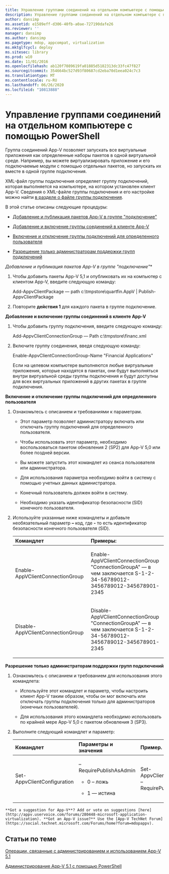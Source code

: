```yaml
---
title: Управление группами соединений на отдельном компьютере с помощью PowerShell
description: Управление группами соединений на отдельном компьютере с помощью PowerShell
author: dansimp
ms.assetid: e1589eff-d306-40fb-a0ae-727190dafe26
ms.reviewer: ''
manager: dansimp
ms.author: dansimp
ms.pagetype: mdop, appcompat, virtualization
ms.mktglfcycl: deploy
ms.sitesec: library
ms.prod: w10
ms.date: 11/01/2016
ms.openlocfilehash: ab120f7089619fa01885d5182313dc33fc47f827
ms.sourcegitcommit: 354664bc527d93f80687cd2eba70d1eea024c7c3
ms.translationtype: MT
ms.contentlocale: ru-RU
ms.lasthandoff: 06/26/2020
ms.locfileid: "10813888"
---
```

# Управление группами соединений на отдельном компьютере с помощью PowerShell


Группа соединений App-V позволяет запускать все виртуальные приложения как определенные наборы пакетов в одной виртуальной среде. Например, вы можете виртуализировать приложение и его подключаемые модули с помощью отдельных пакетов, но запускать их вместе в одной группе подключения.

XML-файл группы подключения определяет группу подключений, которая выполняется на компьютере, на котором установлен клиент App-V. Сведения о XML-файле группы подключения и его настройке можно найти [в разделе о файле группы подключения](about-the-connection-group-file51.md).

В этой статье описаны следующие процедуры:

-   [Добавление и публикация пакетов App-V в группе "подключение"](#bkmk-add-pub-pkgs-in-cg)

-   [Добавление и включение группы соединений в клиенте App-V](#bkmk-add-enable-cg-on-clt)

-   [Включение и отключение группы подключений для определенного пользователя](#bkmk-enable-cg-for-user-poshtopic)

-   [Разрешение только администраторам поддержки групп подключений](#bkmk-admin-only-posh-topic-cg)

<a href="" id="bkmk-add-pub-pkgs-in-cg"></a>*Добавление и публикация пакетов App-V в группе "подключение"**

1.  Чтобы добавить пакеты App-V 5,1 и опубликовать их на компьютер с клиентом App-V, введите следующую команду:

    Add-AppvClientPackage — path c:\\tmpstore\\quartfin.AppV | Publish-AppvClientPackage

2.  Повторите **действия 1** для каждого пакета в группе подключение.

<a href="" id="bkmk-add-enable-cg-on-clt"></a>**Добавление и включение группы соединений в клиенте App-V**

1.  Чтобы добавить группу подключения, введите следующую команду:

    Add-AppvClientConnectionGroup — Path c:\\tmpstore\\financ.xml

2.  Включите группу соединения, введя следующую команду:

    Enable-AppvClientConnectionGroup-Name "Financial Applications"

    Если на целевом компьютере выполняются любые виртуальные приложения, которые находятся в пакетах, они будут выполняться внутри виртуальной среды группы подключения и будут доступны для всех виртуальных приложений в других пакетах в группе подключения.

<a href="" id="bkmk-enable-cg-for-user-poshtopic"></a>**Включение и отключение группы подключений для определенного пользователя**

1.  Ознакомьтесь с описанием и требованиями к параметрам.

    -   Этот параметр позволяет администратору включать или отключать группу подключений для определенного пользователя.

    -   Чтобы использовать этот параметр, необходимо воспользоваться пакетом обновления 2 (SP2) для App-V 5,0 или более поздней версии.

    -   Вы можете запустить этот командлет из сеанса пользователя или администратора.

    -   Для использования параметра необходимо войти в систему с помощью учетных данных администратора.

    -   Конечный пользователь должен войти в систему.

    -   Необходимо указать идентификатор безопасности (SID) конечного пользователя.

2.  Используйте указанные ниже командлеты и добавьте необязательный параметр **–** код, где **-** то есть идентификатор безопасности конечного пользователя (SID).

    <table>
    <colgroup>
    <col width="50%" />
    <col width="50%" />
    </colgroup>
    <thead>
    <tr class="header">
    <th align="left">Командлет</th>
    <th align="left">Примеры:</th>
    </tr>
    </thead>
    <tbody>
    <tr class="odd">
    <td align="left"><p>Enable-AppVClientConnectionGroup</p></td>
    <td align="left"><p>Enable-AppVClientConnectionGroup "ConnectionGroupA" — в чем заключается S-1-2-34-56789012-3456789012-345678901-2345</p></td>
    </tr>
    <tr class="even">
    <td align="left"><p>Disable-AppVClientConnectionGroup</p></td>
    <td align="left"><p>Disable-AppVClientConnectionGroup "ConnectionGroupA" — в чем заключается S-1-2-34-56789012-3456789012-345678901-2345</p></td>
    </tr>
    </tbody>
    </table>

<a href="" id="bkmk-admin-only-posh-topic-cg"></a>**Разрешение только администраторам поддержки групп подключений**

1.  Ознакомьтесь с описанием и требованием для использования этого командлета:

    -   Используйте этот командлет и параметр, чтобы настроить клиент App-V таким образом, чтобы он мог включать или отключать группы подключения только для администраторов (конечных пользователей).

    -   Для использования этого командлета необходимо использовать по крайней мере App-V 5,0 с пакетом обновления 3 (SP3).

2.  Выполните следующий командлет и параметр:

    <table>
    <colgroup>
    <col width="33%" />
    <col width="33%" />
    <col width="33%" />
    </colgroup>
    <thead>
    <tr class="header">
    <th align="left">Командлет</th>
    <th align="left">Параметры и значения</th>
    <th align="left">Пример.</th>
    </tr>
    </thead>
    <tbody>
    <tr class="odd">
    <td align="left"><p>Set-AppvClientConfiguration</p></td>
    <td align="left"><p>–RequirePublishAsAdmin</p>
    <ul>
    <li><p>0 – ложь</p></li>
    <li><p>1 — истина</p></li>
    </ul></td>
    <td align="left"><p>Set-AppvClientConfiguration – RequirePublishAsAdmin1</p></td>
    </tr>
    </tbody>
    </table>



~~~
**Got a suggestion for App-V**? Add or vote on suggestions [here](http://appv.uservoice.com/forums/280448-microsoft-application-virtualization). **Got an App-V issue?** Use the [App-V TechNet Forum](https://social.technet.microsoft.com/Forums/home?forum=mdopappv).
~~~

## Статьи по теме


[Операции, связанные с администрированием и использованием App-V 5.1](operations-for-app-v-51.md)

[Администрирование App-V 5.1 с помощью PowerShell](administering-app-v-51-by-using-powershell.md)









